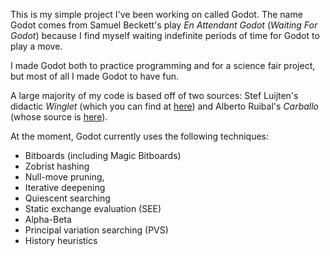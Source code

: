 This is my simple project I've been working on called Godot. The name Godot comes from Samuel Beckett's play *En Attendant Godot* (*Waiting For Godot*) because I find myself waiting indefinite periods of time for Godot to play a move.

I made Godot both to practice programming and for a science fair project, but most of all I made Godot to have fun.

A large majority of my code is based off of two sources: Stef Luijten's didactic *Winglet* (which you can find at [here](http://www.sluijten.com/winglet)) and Alberto Ruibal's *Carballo* (whose source is [here](https://github.com/albertoruibal/carballo)).

At the moment, Godot currently uses the following techniques:
* Bitboards (including Magic Bitboards)
* Zobrist hashing
* Null-move pruning, 
* Iterative deepening
* Quiescent searching
* Static exchange evaluation (SEE)
* Alpha-Beta
* Principal variation searching (PVS)
* History heuristics
